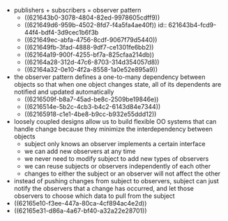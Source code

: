 - publishers + subscribers = observer pattern
	- ((621643b0-3078-4804-82ed-9978605cdff9))
	- ((621649d6-959b-4502-8fd7-f4a5fa4ae40f))
	  id:: 621643b4-fcd9-44f4-bdf4-3d9cec1b6f3b
	- ((621649ec-abfa-4756-8cdf-9067f79d5440))
	- ((621649fb-3fad-4888-9df7-ce1301fe6bb2))
	- ((62164a19-900f-4255-bf7a-825cfaa214db))
	- ((62164a28-312d-47c6-8703-314d354057d8))
	- ((62164a32-0e10-4f2a-8558-1a0e52e895a9))
- the observer pattern defines a one-to-many dependency between objects so that when one object changes state, all of its dependents are notified and updated automatically
	- ((6216509f-b8a7-45ad-be8c-2509be19846e))
	- ((6216514e-5b2c-4cb3-b4c2-6143d84e7344))
	- ((62165918-c1e1-4be8-b9cc-b932e55ddd12))
- loosely coupled designs allow us to build flexible OO systems that can handle change because they minimize the interdependency between objects
	- subject only knows an observer implements a certain interface
	- we can add new observers at any time
	- we never need to modify subject to add new types of observers
	- we can reuse subjects or observers independently of each other
	- changes to either the subject or an observer will not affect the other
- instead of pushing changes from subject to observers, subject can just notify the observers that a change has occurred, and let those observers to choose which data to pull from the subject
- ((62165e10-f3ee-447a-80ca-4cf894ac4e2d))
- ((62165e31-d86a-4a67-bf40-a32a22e28701))